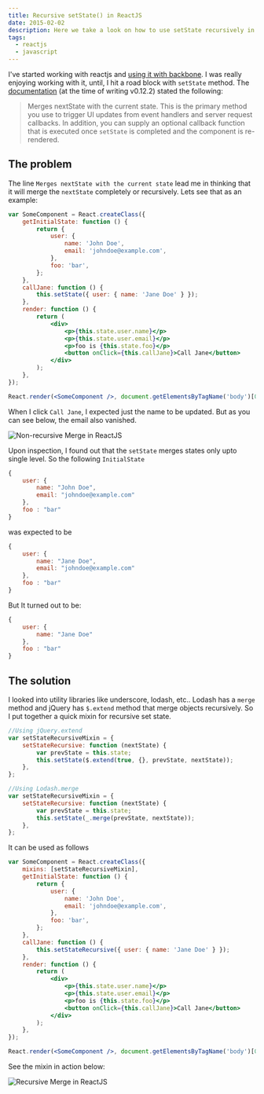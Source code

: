 ```yaml
---
title: Recursive setState() in ReactJS
date: 2015-02-02
description: Here we take a look on how to use setState recursively in reactjs
tags:
  - reactjs
  - javascript
---
```


I've started working with reactjs and [using it with backbone](http://vkbansal.me/blog/using-react-with-backbone). I was really enjoying working with it, until, I hit a road block with `setState` method. The [documentation](http://facebook.github.io/react/docs/component-api.html#setstate) (at the time of writing v0.12.2) stated the following:

> Merges nextState with the current state. This is the primary method you use to trigger UI updates from event handlers and server request callbacks. In addition, you can supply an optional callback function that is executed once `setState` is completed and the component is re-rendered.

## The problem

The line `Merges nextState with the current state` lead me in thinking that it will merge the `nextState` completely or recursively. Lets see that as an example:

```jsx
var SomeComponent = React.createClass({
	getInitialState: function () {
		return {
			user: {
				name: 'John Doe',
				email: 'johndoe@example.com',
			},
			foo: 'bar',
		};
	},
	callJane: function () {
		this.setState({ user: { name: 'Jane Doe' } });
	},
	render: function () {
		return (
			<div>
				<p>{this.state.user.name}</p>
				<p>{this.state.user.email}</p>
				<p>foo is {this.state.foo}</p>
				<button onClick={this.callJane}>Call Jane</button>
			</div>
		);
	},
});

React.render(<SomeComponent />, document.getElementsByTagName('body')[0]);
```

When I click `Call Jane`, I expected just the name to be updated. But as you can see below, the email also vanished.

![Non-recursive Merge in ReactJS](/blog/img/react-non-recursive-merge.gif)

Upon inspection, I found out that the `setState` merges states only upto single level. So the following `InitialState`

```js
{
    user: {
        name: "John Doe",
        email: "johndoe@example.com"
    },
    foo : "bar"
}
```

was expected to be

```js
{
    user: {
        name: "Jane Doe",
        email: "johndoe@example.com"
    },
    foo : "bar"
}
```

But It turned out to be:

```js
{
    user: {
        name: "Jane Doe"
    },
    foo : "bar"
}
```

## The solution

I looked into utility libraries like underscore, lodash, etc.. Lodash has a `merge` method and jQuery has `$.extend` method that merge objects recursively. So I put together a quick mixin for recursive set state.

```js
//Using jQuery.extend
var setStateRecursiveMixin = {
	setStateRecursive: function (nextState) {
		var prevState = this.state;
		this.setState($.extend(true, {}, prevState, nextState));
	},
};

//Using Lodash.merge
var setStateRecursiveMixin = {
	setStateRecursive: function (nextState) {
		var prevState = this.state;
		this.setState(_.merge(prevState, nextState));
	},
};
```

It can be used as follows

```jsx
var SomeComponent = React.createClass({
	mixins: [setStateRecursiveMixin],
	getInitialState: function () {
		return {
			user: {
				name: 'John Doe',
				email: 'johndoe@example.com',
			},
			foo: 'bar',
		};
	},
	callJane: function () {
		this.setStateRecursive({ user: { name: 'Jane Doe' } });
	},
	render: function () {
		return (
			<div>
				<p>{this.state.user.name}</p>
				<p>{this.state.user.email}</p>
				<p>foo is {this.state.foo}</p>
				<button onClick={this.callJane}>Call Jane</button>
			</div>
		);
	},
});

React.render(<SomeComponent />, document.getElementsByTagName('body')[0]);
```

See the mixin in action below:

![Recursive Merge in ReactJS](/blog/img/react-recursive-merge.gif)
